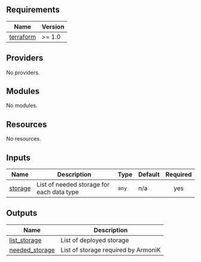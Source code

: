 <!-- BEGIN_TF_DOCS -->
## Requirements

| Name | Version |
|------|---------|
| <a name="requirement_terraform"></a> [terraform](#requirement\_terraform) | >= 1.0 |

## Providers

No providers.

## Modules

No modules.

## Resources

No resources.

## Inputs

| Name | Description | Type | Default | Required |
|------|-------------|------|---------|:--------:|
| <a name="input_storage"></a> [storage](#input\_storage) | List of needed storage for each data type | `any` | n/a | yes |

## Outputs

| Name | Description |
|------|-------------|
| <a name="output_list_storage"></a> [list\_storage](#output\_list\_storage) | List of deployed storage |
| <a name="output_needed_storage"></a> [needed\_storage](#output\_needed\_storage) | List of storage required by ArmoniK |
<!-- END_TF_DOCS -->
